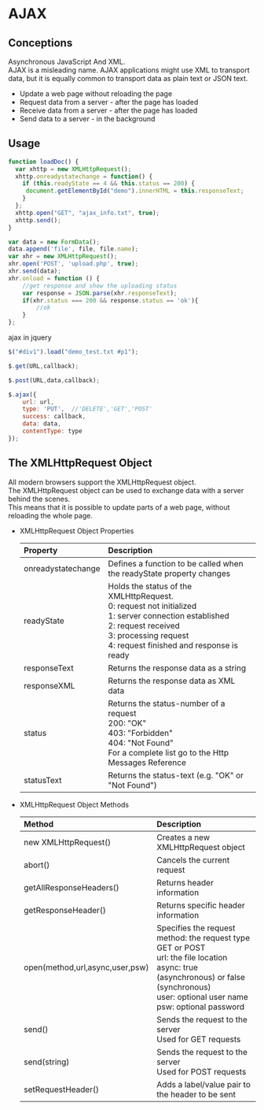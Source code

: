 # AJAX

## Conceptions

Asynchronous JavaScript And XML.<br>
AJAX is a misleading name. AJAX applications might use XML to transport data, but it is equally common to transport data as plain text or JSON text.

* Update a web page without reloading the page
* Request data from a server - after the page has loaded
* Receive data from a server - after the page has loaded
* Send data to a server - in the background

## Usage

```javascript
function loadDoc() {
  var xhttp = new XMLHttpRequest();
  xhttp.onreadystatechange = function() {
    if (this.readyState == 4 && this.status == 200) {
     document.getElementById("demo").innerHTML = this.responseText;
    }
  };
  xhttp.open("GET", "ajax_info.txt", true);
  xhttp.send();
}
```

```javascript
var data = new FormData();  
data.append('file', file, file.name);
var xhr = new XMLHttpRequest();     
xhr.open('POST', 'upload.php', true);  
xhr.send(data);
xhr.onload = function () {
    //get response and show the uploading status
    var response = JSON.parse(xhr.responseText);
    if(xhr.status === 200 && response.status == 'ok'){
        //ok
    }
};
```

ajax in jquery

```javascript
$("#div1").load("demo_test.txt #p1");
```
```javascript
$.get(URL,callback);
```
```javascript
$.post(URL,data,callback);
```
```javascript
$.ajax({
    url: url,
    type: 'PUT',  //'DELETE','GET','POST'
    success: callback,
    data: data,
    contentType: type
});
```


## The XMLHttpRequest Object

All modern browsers support the XMLHttpRequest object.<br>
The XMLHttpRequest object can be used to exchange data with a server behind the scenes. <br>
This means that it is possible to update parts of a web page, without reloading the whole page.


* XMLHttpRequest Object Properties

    | Property	          | Description  |
    |:-------------------|:-------------|
    | onreadystatechange | Defines a function to be called when the readyState property changes |
    | readyState	     | Holds the status of the XMLHttpRequest.<br>0: request not initialized <br>1: server connection established<br>2: request received <br>3: processing request <br>4: request finished and response is ready |
    | responseText	     | Returns the response data as a string |
    | responseXML	     | Returns the response data as XML data |
    | status	         | Returns the status-number of a request<br>200: "OK"<br>403: "Forbidden"<br>404: "Not Found"<br>For a complete list go to the Http Messages Reference |
    | statusText	     | Returns the status-text (e.g. "OK" or "Not Found") |

* XMLHttpRequest Object Methods

    | Method	                        | Description |
    |:----------------------------------|:------------|
    | new XMLHttpRequest()              | Creates a new XMLHttpRequest object |
    | abort()	                        | Cancels the current request |
    | getAllResponseHeaders()	        | Returns header information |
    | getResponseHeader()	            | Returns specific header information |
    | open(method,url,async,user,psw)	| Specifies the request<br>method: the request type GET or POST<br>url: the file location<br>async: true (asynchronous) or false (synchronous)<br>user: optional user name<br>psw: optional password |
    | send()	                        | Sends the request to the server<br>Used for GET requests |
    | send(string)	                    | Sends the request to the server<br>Used for POST requests |
    | setRequestHeader()	            | Adds a label/value pair to the header to be sent |

